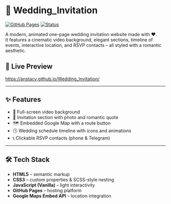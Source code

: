 # 💌 Wedding_Invitation

[![GitHub Pages](https://img.shields.io/badge/view%20live-gh--pages-brightgreen?logo=github)](https://anstacy.github.io/Wedding-Invite/)
[![Status](https://img.shields.io/badge/project-active-success)](https://github.com/AnStacy/Wedding_Invitation)

A modern, animated one-page wedding invitation website made with ❤️.  
It features a cinematic video background, elegant sections, timeline of events, interactive location, and RSVP contacts – all styled with a romantic aesthetic.

## 🔗 Live Preview

https://anstacy.github.io/Wedding_Invitation/

---

## ✨ Features

- 🎥 Full-screen video background
- 💍 Invitation section with photo and romantic quote
- 🗺️ Embedded Google Map with a route button
- 🕓 Wedding schedule timeline with icons and animations
- 📞 Clickable RSVP contacts (phone & Telegram)

---

## 🛠️ Tech Stack

- **HTML5** – semantic markup
- **CSS3** – custom properties & SCSS-style nesting
- **JavaScript (Vanilla)** – light interactivity
- **GitHub Pages** – hosting platform
- **Google Maps Embed API** – location integration
